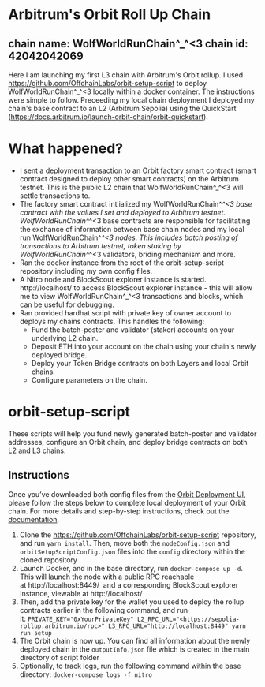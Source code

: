 # Arbitrum's Orbit Roll Up Chain
chain name: WolfWorldRunChain^_^<3
chain id: 42042042069
-----------------------------------------------------------------------------------

Here I am launching my first L3 chain with Arbitrum's Orbit rollup. I used https://github.com/OffchainLabs/orbit-setup-script to deploy WolfWorldRunChain^_^<3 locally within a docker container. The instructions were simple to follow. Preceeding my local chain deployment I deployed my chain's base contract to an L2 (Arbitrum Sepolia) using the QuickStart (https://docs.arbitrum.io/launch-orbit-chain/orbit-quickstart). 

# What happened?

- I sent a deployment transaction to an Orbit factory smart contract (smart contract designed to deploy other smart contracts) on the Arbitrum testnet. This is the public L2 chain that WolfWorldRunChain^_^<3 will settle transactions to.
- The factory smart contract intiialized my WolfWorldRunChain^_^<3 base contract with the values I set and deployed to Arbitrum testnet. WolfWorldRunChain^_^<3 base contracts are responsible for facilitating the exchance of information between base chain nodes and my local run WolfWorldRunChain^_^<3 nodes. This includes batch posting of transactions to Arbitrum testnet, token staking by WolfWorldRunChain^_^<3 validators, briding mechanism and more.
- Ran the docker instance from the root of the orbit-setup-script repository including my own config files.
- A Nitro node and BlockScout explorer instance is started.  http://localhost/ to access BlockScout explorer instance - this will allow me to view WolfWorldRunChain^_^<3 transactions and blocks, which can be useful for debugging.
- Ran provided hardhat script with private key of owner account to deploys my chains contracts. This handles the following: 
  - Fund the batch-poster and validator (staker) accounts on your underlying L2 chain.
  - Deposit ETH into your account on the chain using your chain's newly deployed bridge.
  - Deploy your Token Bridge contracts on both Layers and local Orbit chains.
  - Configure parameters on the chain.



# orbit-setup-script

These scripts will help you fund newly generated batch-poster and validator addresses, configure an Orbit chain, and deploy bridge contracts on both L2 and L3 chains.

## Instructions

Once you’ve downloaded both config files from the [Orbit Deployment UI](https://orbit.arbitrum.io/), please follow the steps below to complete local deployment of your Orbit chain. For more details and step-by-step instructions, check out the [documentation](https://developer.arbitrum.io/launch-orbit-chain/orbit-quickstart).

1. Clone the https://github.com/OffchainLabs/orbit-setup-script repository, and run `yarn install`. Then, move both the `nodeConfig.json` and `orbitSetupScriptConfig.json` files into the `config` directory within the cloned repository
2. Launch Docker, and in the base directory, run `docker-compose up -d`. This will launch the node with a public RPC reachable at http://localhost:8449/  and a corresponding BlockScout explorer instance, viewable at http://localhost/
3. Then, add the private key for the wallet you used to deploy the rollup contracts earlier in the following command, and run it: `PRIVATE_KEY="0xYourPrivateKey" L2_RPC_URL="<https://sepolia-rollup.arbitrum.io/rpc>" L3_RPC_URL="http://localhost:8449" yarn run setup`
4. The Orbit chain is now up. You can find all information about the newly deployed chain in the `outputInfo.json` file which is created in the main directory of script folder
5. Optionally, to track logs, run the following command within the base directory: `docker-compose logs -f nitro`
